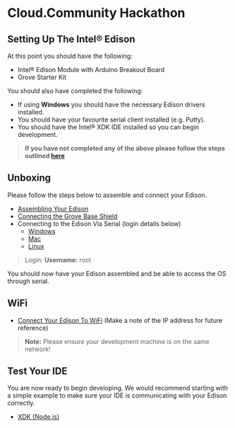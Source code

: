 # Cloud.Community Hackathon

## Setting Up The Intel® Edison

At this point you should have the following:

* Intel® Edison Module with Arduino Breakout Board
* Grove Starter Kit

You should also have completed the following:

* If using **Windows** you should have the necessary Edison drivers installed.
* You should have your favourite serial client installed (e.g. Putty).
* You should have the Intel® XDK IDE installed so you can begin development.

> <strong>If you have not completed any of the above please follow the steps outlined [here](Dev_Setup.md)</strong>

## Unboxing
Please follow the steps below to assemble and connect your Edison.

* [Assembling Your Edison](https://software.intel.com/en-us/node/628221)
* [Connecting the Grove Base Shield](http://ssg-drd-iot.github.io/getting-started-guides/docs/sensor_examples/grove_starter_kit/details-base_shield.html)
* Connecting to the Edison Via Serial (login details below)
    - [Windows](https://software.intel.com/en-us/setting-up-serial-terminal-on-system-with-windows)
    - [Mac](https://software.intel.com/en-us/setting-up-serial-terminal-on-system-with-mac-os-x)
    - [Linux](https://software.intel.com/en-us/setting-up-serial-terminal-on-system-with-linux)

> Login:    <strong>Username:</strong> root

You should now have your Edison assembled and be able to access the OS through serial.

## WiFi
* [Connect Your Edison To WiFi](https://software.intel.com/en-us/connecting-your-intel-edison-board-using-wifi) (Make a note of the IP address for future reference)

> <strong>Note:</strong> Please ensure your development machine is on the same network!

## Test Your IDE
You are now ready to begin developing. We would recommend starting with a simple example to make sure your IDE is communicating with your Edison correctly.
* [XDK (Node.js)](http://ssg-drd-iot.github.io/getting-started-guides/docs/ide_setup/xdk/sample_project/index.html)
